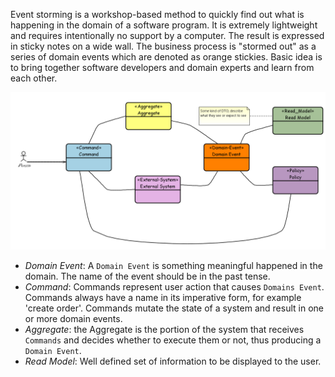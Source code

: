 Event storming is a workshop-based method to quickly find out what is happening in the domain of a software program. It is extremely lightweight and requires intentionally no support by a computer. The result is expressed in sticky notes on a wide wall. The business process is "stormed out" as a series of domain events which are denoted as orange stickies. Basic idea is to bring together software developers and domain experts and learn from each other. 

![Overview event storming](images/Example_event_storm.PNG)

* *Domain Event*: A `Domain Event` is something meaningful happened in the domain. The name of the event should be in the past tense.
* *Command*: Commands represent user action that causes `Domains Event`. Commands always have a name in its imperative form, for example 'create order'. Commands mutate the state of a system and result in one or more domain events.
* *Aggregate*: the Aggregate is the portion of the system that receives `Commands` and decides whether to execute them or not, thus producing a `Domain Event`.
* *Read Model*: Well defined set of information to be displayed to the user. 